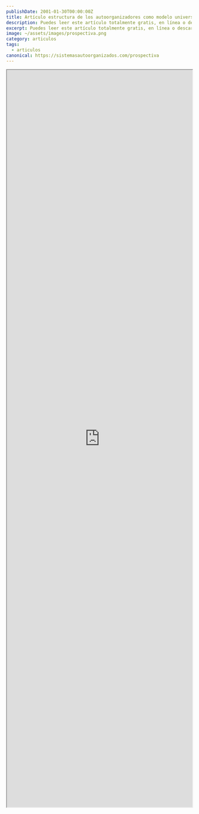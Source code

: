 ```yaml
---
publishDate: 2001-01-30T00:00:00Z
title: Artículo estructura de los autoorganizadores como modelo universal de sinergia en la revista Prospectiva de la Universidad del Valle
description: Puedes leer este artículo totalmente gratis, en línea o descargarlo.
excerpt: Puedes leer este artículo totalmente gratis, en línea o descargarlo.
image: ~/assets/images/prospectiva.png
category: articulos
tags:
  - articulos
canonical: https://sistemasautoorganizados.com/prospectiva
---
```



<iframe src="https://drive.google.com/file/d/19lXW9OVg-I_7ZhWFN1zXglPaZC2cNqL0/preview" width="100%" height="2000px" ></iframe>

